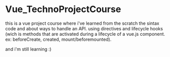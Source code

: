 # Vue_TechnoProjectCourse

this is a vue project course where i've learned from the scratch the sintax code and about ways to handle an API. 
using directives and lifecycle hooks (wich is methods that are activated during a lifecycle of a vue.js component. ex: beforeCreate, created, mount/beforemounted).

and i'm still learning :) 


